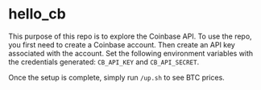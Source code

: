 # hello_cb

This purpose of this repo is to explore the Coinbase API.
To use the repo, you first need to create a Coinbase account.
Then create an API key associated with the account.
Set the following environment variables with the credentials generated:
```CB_API_KEY``` and ```CB_API_SECRET```.

Once the setup is complete, simply run ```/up.sh``` to see BTC prices.
